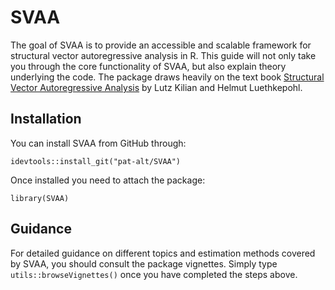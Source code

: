 <!-- README.md is generated from README.Rmd. Please edit that file -->
SVAA
====

The goal of SVAA is to provide an accessible and scalable framework
for structural vector autoregressive analysis in R. This guide will not only take you through the core
functionality of SVAA, but also explain theory underlying the code. The
package draws heavily on the text book [Structural Vector Autoregressive
Analysis](https://sites.google.com/site/lkilian2019/textbook) by Lutz
Kilian and Helmut Luethkepohl.

Installation
------------

You can install SVAA from GitHub through:

    idevtools::install_git("pat-alt/SVAA")

Once installed you need to attach the package:

    library(SVAA)

Guidance
--------

For detailed guidance on different topics and estimation methods covered
by SVAA, you should consult the package vignettes. Simply type
`utils::browseVignettes()` once you have completed the steps above.
